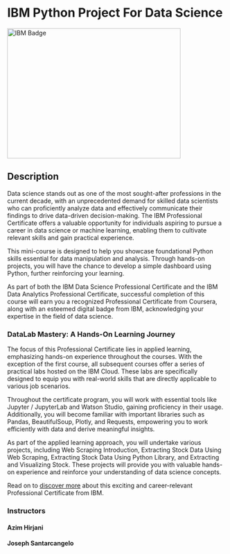 # IBM Python Project For Data Science
  <img src="https://upload.wikimedia.org/wikipedia/commons/5/51/IBM_logo.svg" alt="IBM Badge" width="400" height="300">
  
## Description

Data science stands out as one of the most sought-after professions in the current decade, with an unprecedented demand for skilled data scientists who can proficiently analyze data and effectively communicate their findings to drive data-driven decision-making. The IBM Professional Certificate offers a valuable opportunity for individuals aspiring to pursue a career in data science or machine learning, enabling them to cultivate relevant skills and gain practical experience.

This mini-course is designed to help you showcase foundational Python skills essential for data manipulation and analysis. Through hands-on projects, you will have the chance to develop a simple dashboard using Python, further reinforcing your learning.

As part of both the IBM Data Science Professional Certificate and the IBM Data Analytics Professional Certificate, successful completion of this course will earn you a recognized Professional Certificate from Coursera, along with an esteemed digital badge from IBM, acknowledging your expertise in the field of data science.

### DataLab Mastery: A Hands-On Learning Journey

The focus of this Professional Certificate lies in applied learning, emphasizing hands-on experience throughout the courses. With the exception of the first course, all subsequent courses offer a series of practical labs hosted on the IBM Cloud. These labs are specifically designed to equip you with real-world skills that are directly applicable to various job scenarios.

Throughout the certificate program, you will work with essential tools like Jupyter / JupyterLab and Watson Studio, gaining proficiency in their usage. Additionally, you will become familiar with important libraries such as Pandas, BeautifulSoup, Plotly, and Requests, empowering you to work efficiently with data and derive meaningful insights.

As part of the applied learning approach, you will undertake various projects, including Web Scraping Introduction, Extracting Stock Data Using Web Scraping, Extracting Stock Data Using Python Library, and Extracting and Visualizing Stock. These projects will provide you with valuable hands-on experience and reinforce your understanding of data science concepts.

Read on to <a href="https://www.coursera.org/learn/python-project-for-data-science?specialization=ibm-data-science">discover more</a> about this exciting and career-relevant Professional Certificate from IBM.

### Instructors
#### Azim Hirjani
#### Joseph Santarcangelo
